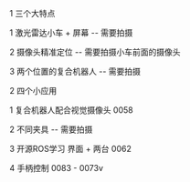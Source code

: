 1 三个大特点

 1 激光雷达小车 + 屏幕 -- 需要拍摄

 2 摄像头精准定位  -- 需要拍摄小车前面的摄像头

 3 两个位置的复合机器人 -- 需要拍摄

2 四个小应用

 1 复合机器人配合视觉摄像头 0058

 2 不同夹具  -- 需要拍摄

 3 开源ROS学习 界面 + 两台 0062
 
 4 手柄控制 0083 - 0073v